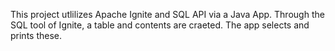This project utlilizes Apache Ignite and SQL API via a Java App. Through the SQL tool of Ignite, a table and contents are craeted. The app selects and prints these.
